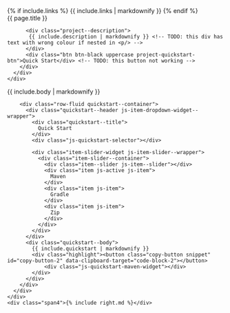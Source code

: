<div class="billboard--wrapper project-header--wrapper">
  <div class="billboard--container">
    <div class="container-fluid">
      <div  class="content--title">
      <!-- TODO: when in <p/> style of this text is wrong (font too large) -->
      <!-- TODO: why do we have to markdownify? -->
{% if include.links %}
{{ include.links | markdownify }}
{% endif %}
      </div>
      <div class="row-fluid">
        <div class="span8">
          <div class="project--links--container">
            <a href="{{ site.github }}" class="project-link">
              <i class="icon-github"></i>
            </a>
            <a href="{{ site.forum }}" class="project-link">
              <div class="icon icon-forum"></div>
            </a>
          </div>
          <div class="project--title">{{ page.title }}</div>
          
          <div class="project--description">
           {{ include.description | markdownify }} <!-- TODO: this div has text with wrong colour if nested in <p/> -->
          </div>
          <div class="btn btn-black uppercase project-quickstart-btn">Quick Start</div> <!-- TODO: this button not working -->
        </div>
      </div> 
    </div>
  </div>
  <div class="billboard-bg spring-data--bg"></div> <!-- TODO: this div adds a grey background to the material above it! -->
</div>
<div class="billboard-body--wrapper project-body--container">
  <div class="row-fluid">
    <div class="span8">
      <div class="project-body--section">
      {{ include.body | markdownify }}
      </div>
      <div class="project-body--section">

        <div class="row-fluid quickstart--container">
          <div class="quickstart--header js-item-dropdown-widget--wrapper">
            <div class="quickstart--title">
              Quick Start
            </div>
            <div class="js-quickstart-selector"></div>

            <div class="item-slider-widget js-item-slider--wrapper">
              <div class="item-slider--container">
                <div class="item--slider js-item--slider"></div>
                <div class="item js-active js-item">
                  Maven
                </div>
                <div class="item js-item">
                  Gradle
                </div>
                <div class="item js-item">
                  Zip
                </div>
              </div>
            </div>
          </div>
          <div class="quickstart--body">
            {{ include.quickstart | markdownify }}
            <div class="highlight"><button class="copy-button snippet" id="copy-button-2" data-clipboard-target="code-block-2"></button>
                <div class="js-quickstart-maven-widget"></div>
            </div>
          </div>
        </div>
      </div>
    </div>
    <div class="span4">{% include right.md %}</div>
  </div>
</div>
